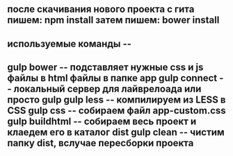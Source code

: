  после скачивания нового проекта с гита пишем: npm install
 затем пишем: bower install
 ----------------------------------------
 используемые команды                  --
 ----------------------------------------
 gulp bower     -- подставляет нужные css и js файлы в html файлы в папке app
 gulp connect   -- локальный сервер для лайврелоада или просто gulp
 gulp less      -- компилируем из LESS в CSS
 gulp css       -- собираем файл app-custom.css
 gulp buildhtml -- собираем весь проект и клаедем его в каталог dist
 gulp clean     -- чистим папку dist, вслучае пересборки проекта
 ----------------------------------------